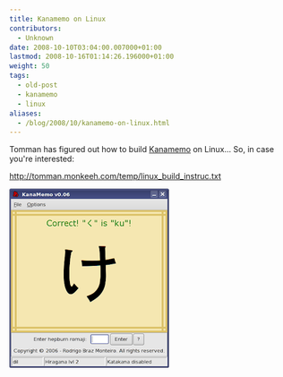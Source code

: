 ```yaml
---
title: Kanamemo on Linux
contributors:
  - Unknown
date: 2008-10-10T03:04:00.007000+01:00
lastmod: 2008-10-16T01:14:26.196000+01:00
weight: 50
tags:
  - old-post
  - kanamemo
  - linux
aliases:
  - /blog/2008/10/kanamemo-on-linux.html
---
```


Tomman has figured out how to build [Kanamemo](/blog/2008-07-24-kanamemo_a_tool_for_the_apprentice_weeaboo/) on Linux... So, in case you're interested:

<http://tomman.monkeeh.com/temp/linux_build_instruc.txt>

![](/img/blog/old/kanamemo_linux_icon.png)
